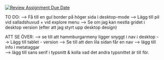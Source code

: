 [![Review Assignment Due Date](https://classroom.github.com/assets/deadline-readme-button-22041afd0340ce965d47ae6ef1cefeee28c7c493a6346c4f15d667ab976d596c.svg)](https://classroom.github.com/a/3GX3QKax)


TO DO:
--> Få till en gul border på höger sida i desktop-mode 
--> Lägg till pil vid salladshuvud + vid explore menu
--> Se om jag kan nestla gridet i desktop version (efter att jag styrt upp desktop design)


ATT SE ÖVER:
--> se till att hammburgarmeny ligger snyggt i nav i desktop
--> Lägg till tablet - version
--> Se till att den lila sidan får en nav
--> lägg till info i metataggar  
--> lägg till sans serif i typsnitt & kolla vad det andra typsnittet är till för. 